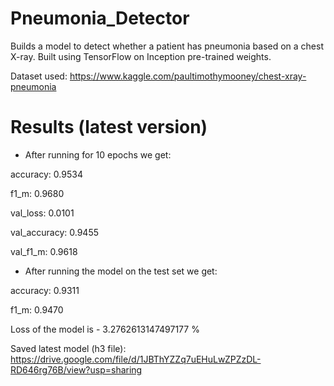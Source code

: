 # Pneumonia_Detector
Builds a model to detect whether a patient has pneumonia based on a chest X-ray. Built using TensorFlow on Inception pre-trained weights.

Dataset used: https://www.kaggle.com/paultimothymooney/chest-xray-pneumonia

# Results (latest version)

- After running for 10 epochs we get:

accuracy: 0.9534

f1_m: 0.9680

val_loss: 0.0101

val_accuracy: 0.9455

val_f1_m: 0.9618

- After running the model on the test set we get:

accuracy: 0.9311

f1_m: 0.9470

Loss of the model is -  3.2762613147497177 %

Saved latest model (h3 file): https://drive.google.com/file/d/1JBThYZZq7uEHuLwZPZzDL-RD646rg76B/view?usp=sharing
